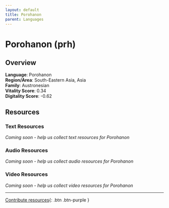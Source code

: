 ```yaml
---
layout: default
title: Porohanon
parent: Languages
---
```


# Porohanon (prh)

## Overview

**Language**: Porohanon  
**Region/Area**: South-Eastern Asia, Asia  
**Family**: Austronesian  
**Vitality Score**: 0.34  
**Digitality Score**: -0.62  

## Resources

### Text Resources
*Coming soon - help us collect text resources for Porohanon*

### Audio Resources
*Coming soon - help us collect audio resources for Porohanon*

### Video Resources
*Coming soon - help us collect video resources for Porohanon*

---

[Contribute resources](https://fairtrain.github.io/){: .btn .btn-purple }
